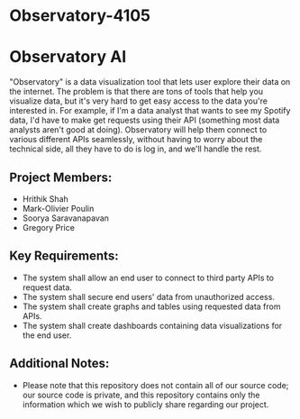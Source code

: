 # Observatory-4105

# Observatory AI

"Observatory" is a data visualization tool that lets user explore their data on the internet. The problem is that there are tons of tools that help you visualize data, but it's very hard to get easy access to the data you're interested in. For example, if I'm a data analyst that wants to see my Spotify data, I'd have to make get requests using their API (something most data analysts aren't good at doing). Observatory will help them connect to various different APIs seamlessly, without having to worry about the technical side, all they have to do is log in, and we'll handle the rest.

## Project Members:
 * Hrithik Shah
 * Mark-Olivier Poulin
 * Soorya Saravanapavan
 * Gregory Price

## Key Requirements:
* The system shall allow an end user to connect to third party APIs to request data.
* The system shall secure end users' data from unauthorized access.
* The system shall create graphs and tables using requested data from APIs.
* The system shall create dashboards containing data visualizations for the end user.

## Additional Notes:
- Please note that this repository does not contain all of our source code; our source code is private, and this repository contains only the information which we wish to publicly share regarding our project.
